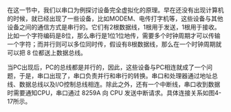 
在这一节中，我们以串口为例探讨设备完全虚拟化的原理。早在还没有出现计算机的时候，就已经出现了一些设备，比如MODEM、电传打字机等，这些设备与其他设备之间的通信方式是串行的。它们有2根数据线，1根用于发送，1根用于接收。比如一个字符编码是8位，那么串行是1位1位地传，需要多个时钟周期才可以传输一个字符；而并行则可以多位同时传，假设有8根数据线，那么在一个时钟周期就可以把 8 位都送上数据总线。

当PC出现后，PC的总线都是并行的，因此，这些设备与PC相连就成了一个问题，于是，串口出现了，串口负责并行和串行的转换。串口和处理器通过地址总线、数据总线以及I/O控制总线相连。除此之外，还有一个中断线，串口收到数据时需要通知CPU，串口通过 8259A 向 CPU 发送中断请求。具体连接关系如图4-17所示。

